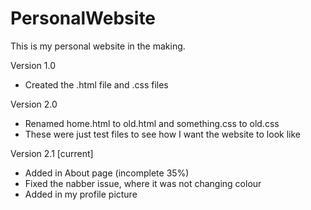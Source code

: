 # PersonalWebsite
This is my personal website in the making.

Version 1.0
- Created the .html file and .css files

Version 2.0
- Renamed home.html to old.html and something.css to old.css
- These were just test files to see how I want the website to look like

Version 2.1 [current]
- Added in About page (incomplete 35%)
- Fixed the nabber issue, where it was not changing colour
- Added in my profile picture